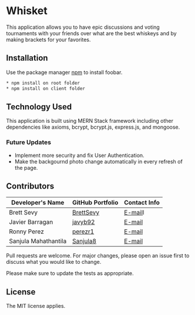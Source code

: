 # Whisket 

This application allows you to have epic discussions and voting tournaments with your friends over what are the best whiskeys and by making brackets for your favorites.


 

## Installation

Use the package manager [npm](https://docs.npmjs.com/) to install foobar.

```bash
* npm install on root folder
* npm install on client folder
```

## Technology Used

This application is built using MERN Stack framework including other dependencies like axioms, bcrypt, bcrypt.js, express.js, and mongoose. 

### Future Updates
- Implement more security and fix User Authentication.
- Make the backgournd photo change automatically in every refresh of the page.


## Contributors

| Developer's Name  | GitHub Portfolio | Contact Info |
| ------------- | ------------- | ------------- |
|Brett Sevy |[BrettSevy](https://github.com/BrettSevy) |[E-mail](mailto:justbrettt@gmail.com)l  |
|Javier Barragan |[javyb92](https://github.com/javyb92)  |[E-mail](mailto:javier.a.barragan92@gmail.com)  |
|Ronny Perez | [perezr1](https://github.com/perezr1)  |[E-mail](mailto:contact@ronnyperez.com)  |
|Sanjula Mahathantila | [Sanjula8](https://github.com/Sanjula8)  |[E-mail](mailto:Sanjula8@gmail.com)  |

Pull requests are welcome. For major changes, please open an issue first to discuss what you would like to change.

Please make sure to update the tests as appropriate.


## License
The MIT license applies.